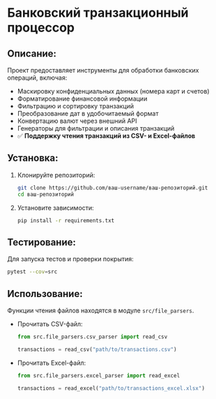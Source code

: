 # Банковский транзакционный процессор

## Описание:
Проект предоставляет инструменты для обработки банковских операций, включая:
- Маскировку конфиденциальных данных (номера карт и счетов)
- Форматирование финансовой информации
- Фильтрацию и сортировку транзакций
- Преобразование дат в удобочитаемый формат
- Конвертацию валют через внешний API
- Генераторы для фильтрации и описания транзакций
- ✅ **Поддержку чтения транзакций из CSV- и Excel-файлов**

## Установка:
1. Клонируйте репозиторий:
   ```bash
   git clone https://github.com/ваш-username/ваш-репозиторий.git
   cd ваш-репозиторий
   ```

2. Установите зависимости:
   ```bash
   pip install -r requirements.txt
   ```

## Тестирование:
Для запуска тестов и проверки покрытия:
```bash
pytest --cov=src
```

## Использование:
Функции чтения файлов находятся в модуле `src/file_parsers`.

- Прочитать CSV-файл:
   ```python
   from src.file_parsers.csv_parser import read_csv

   transactions = read_csv("path/to/transactions.csv")
   ```

- Прочитать Excel-файл:
   ```python
   from src.file_parsers.excel_parser import read_excel

   transactions = read_excel("path/to/transactions_excel.xlsx")
   ```
